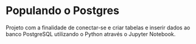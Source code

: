# Populando o Postgres
Projeto com a finalidade de conectar-se e criar tabelas e inserir dados ao banco PostgreSQL utilizando o Python através o Jupyter Notebook.